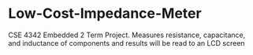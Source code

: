 # Low-Cost-Impedance-Meter
CSE 4342 Embedded 2 Term Project. Measures resistance, capacitance, and inductance of components and results will be read to an LCD screen
